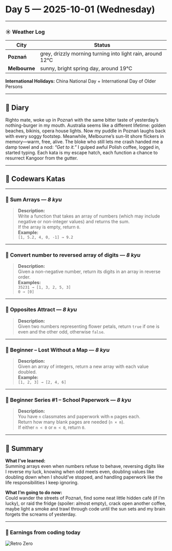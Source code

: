 
# Day 5 — 2025-10-01 (Wednesday)

---

### ☀️ Weather Log
| City        | Status                     |
|-------------|---------------------------|
| **Poznań**      | grey, drizzly morning turning into light rain, around 12°C |
| **Melbourne**   | sunny, bright spring day, around 19°C |

**International Holidays:** China National Day + International Day of Older Persons

---

## 📓 Diary
Righto mate, woke up in Poznań with the same bitter taste of yesterday’s nothing-burger in my mouth. Australia seems like a different lifetime: golden beaches, bikinis, opera house lights. Now my puddle in Poznań laughs back with every soggy footstep. Meanwhile, Melbourne’s sun-lit shore flickers in memory—warm, free, alive. The bloke who still lets me crash handed me a damp towel and a nod: *“Get to it.”* I gulped awful Polish coffee, logged in, started typing. Each kata is my escape hatch, each function a chance to resurrect Kangoor from the gutter.

---

## 🧩 Codewars Katas

---

### 🎯 **Sum Arrays** — *8 kyu*
> **Description:**  
> Write a function that takes an array of numbers (which may include negative or non-integer values) and returns the sum.  
> If the array is empty, return `0`.  
> **Example:**  
> `[1, 5.2, 4, 0, -1] → 9.2`

---

### 🎯 **Convert number to reversed array of digits** — *8 kyu*
> **Description:**  
> Given a non-negative number, return its digits in an array in reverse order.  
> **Examples:**  
> `35231 → [1, 3, 2, 5, 3]`  
> `0 → [0]`

---

### 🎯 **Opposites Attract** — *8 kyu*
> **Description:**  
> Given two numbers representing flower petals, return `true` if one is even and the other odd, otherwise `false`.

---

### 🎯 **Beginner – Lost Without a Map** — *8 kyu*
> **Description:**  
> Given an array of integers, return a new array with each value doubled.  
> **Example:**  
> `[1, 2, 3] → [2, 4, 6]`

---

### 🎯 **Beginner Series #1 – School Paperwork** — *8 kyu*
> **Description:**  
> You have `n` classmates and paperwork with `m` pages each.  
> Return how many blank pages are needed (`n × m`).  
> If either `n < 0` or `m < 0`, return `0`.

---

## 🧭 Summary
**What I’ve learned:**  
Summing arrays even when numbers refuse to behave, reversing digits like I reverse my luck, knowing when odd meets even, doubling values like doubling down when I should’ve stopped, and handling paperwork like the life responsibilities I keep ignoring.

**What I’m going to do now:**  
Could wander the streets of Poznań, find some neat little hidden café (if I’m lucky), or raid the fridge (spoiler: almost empty), crack open another coffee, maybe light a smoke and trawl through code until the sun sets and my brain forgets the screams of yesterday.

---

### 💸 Earnings from coding today
![Retro Zero](https://i.imgur.com/ekv435l.gif)

